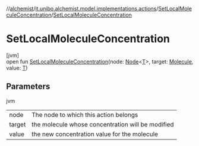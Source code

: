 //[alchemist](../../../index.md)/[it.unibo.alchemist.model.implementations.actions](../index.md)/[SetLocalMoleculeConcentration](index.md)/[SetLocalMoleculeConcentration](-set-local-molecule-concentration.md)

# SetLocalMoleculeConcentration

[jvm]\
open fun [SetLocalMoleculeConcentration](-set-local-molecule-concentration.md)(node: [Node](../../it.unibo.alchemist.model.interfaces/-node/index.md)<[T](../../it.unibo.alchemist.model.implementations.layers/-uniform-layer/index.md)>, target: [Molecule](../../it.unibo.alchemist.model.interfaces/-molecule/index.md), value: [T](../../it.unibo.alchemist.model.implementations.layers/-uniform-layer/index.md))

## Parameters

jvm

| | |
|---|---|
| node | The node to which this action belongs |
| target | the molecule whose concentration will be modified |
| value | the new concentration value for the molecule |
